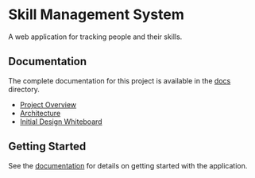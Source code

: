# Skill Management System

A web application for tracking people and their skills.

## Documentation

The complete documentation for this project is available in the [docs](./docs) directory.

- [Project Overview](./docs/README.md)
- [Architecture](./docs/architecture/overview.md)
- [Initial Design Whiteboard](./docs/architecture/diagrams/initial-whiteboard.md)

## Getting Started

See the [documentation](./docs/README.md) for details on getting started with the application.
